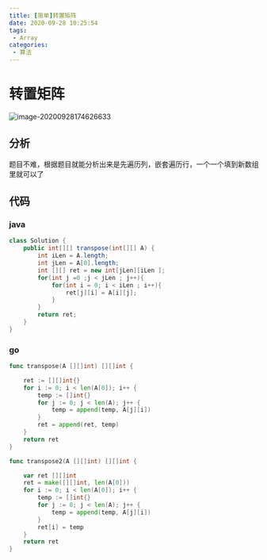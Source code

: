 ```yaml
---
title: [简单]转置矩阵
date: 2020-09-28 10:25:54
tags: 
 - Array
categories: 
 - 算法
---
```

# 转置矩阵

![image-20200928174626633](https://wei-picgo.oss-cn-beijing.aliyuncs.com/img/20200928174656.png)



## 分析

题目不难，根据题目就能分析出来是先遍历列，嵌套遍历行，一个一个填到新数组里就可以了

## 代码

### java

```java
class Solution {
    public int[][] transpose(int[][] A) {
        int iLen = A.length;
        int jLen = A[0].length;
        int [][] ret = new int[jLen][iLen ];
        for(int j =0 ;j < jLen ; j++){
            for(int i = 0; i < iLen ; i++){
                ret[j][i] = A[i][j];
            }
        }
        return ret;
    }
}
```

### go

```go
func transpose(A [][]int) [][]int {

	ret := [][]int{}
	for i := 0; i < len(A[0]); i++ {
		temp := []int{}
		for j := 0; j < len(A); j++ {
			temp = append(temp, A[j][i])
		}
		ret = append(ret, temp)
	}
	return ret
}

func transpose2(A [][]int) [][]int {

	var ret [][]int
	ret = make([][]int, len(A[0]))
	for i := 0; i < len(A[0]); i++ {
		temp := []int{}
		for j := 0; j < len(A); j++ {
			temp = append(temp, A[j][i])
		}
		ret[i] = temp
	}
	return ret
}

```

